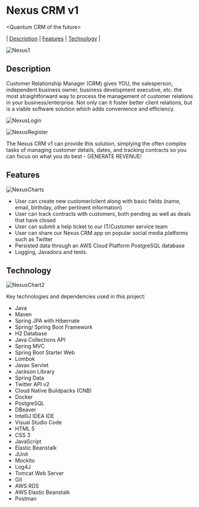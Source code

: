 # Nexus CRM v1
&lt;Quantum CRM of the future>

| [Description](#description) | [Features](#features) | [Technology](#technology) |  


![Nexus1](https://user-images.githubusercontent.com/96276860/199867931-bc69b95d-fe75-4789-977f-7ddf20e46591.png)


## Description

Customer Relationship Manager (CRM) gives YOU, the salesperson, independent business owner, business development executive, etc. the most straightforward way to  process the management of customer relations in your business/enterprise. Not only can it foster better client relations, but is a viable software solution which adds convenience and efficiency.

![NexusLogin](https://user-images.githubusercontent.com/96276860/199868038-5c53309d-d4e9-465c-bd58-b3c6f6635e01.png)

![NexusRegister](https://user-images.githubusercontent.com/96276860/199868043-04a18930-6632-4a3b-94a0-8f62d52299cc.png)

The Nexus CRM v1 can provide this solution, simplying the often complex tasks of managing customer details, dates, and tracking contracts so you can focus on what you do best - GENERATE REVENUE!

## Features

![NexusCharts](https://user-images.githubusercontent.com/96276860/199868083-0c2c3100-c030-43d5-a9c4-9fa74aff3ec0.png)


- User can create new customer/client along with basic fields (name, email, birthday, other pertinent information)
- User can track contracts with customers, both pending as well as deals that have closed
- User can submit a help ticket to our IT/Customer service team
- User can share our Nexus CRM app on popular social media platforms such as Twitter
- Persisted data through an AWS Cloud Platform PostgreSQL database
- Logging, Javadocs and tests.

## Technology

![NexusChart2](https://user-images.githubusercontent.com/96276860/199868114-c03f226e-dadc-46bb-bc33-66d8f82de123.png)


Key technologies and dependencies used in this project:

- Java
- Maven
- Spring JPA with Hibernate
- Spring/ Spring Boot Framework
- H2 Database
- Java Collections API
- Spring MVC
- Spring Boot Starter Web
- Lombok
- Javax Servlet
- Jackson Library
- Spring Data
- Twitter API v2
- Cloud Native Buildpacks (CNB)
- Docker
- PostgreSQL
- DBeaver
- IntelliJ IDEA IDE
- Visual Studio Code
- HTML 5
- CSS 3
- JavaScript
- Elastic Beanstalk
- JUnit
- Mockito
- Log4J
- Tomcat Web Server
- Git
- AWS RDS
- AWS Elastic Beanstalk
- Postman
